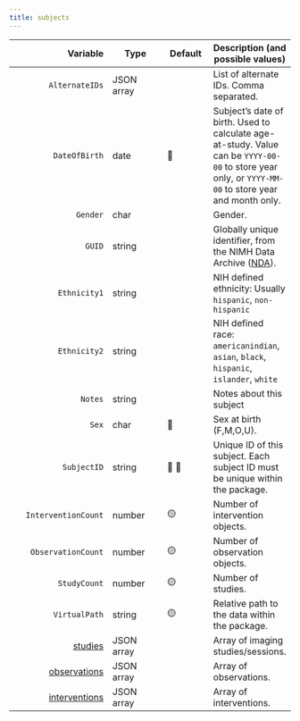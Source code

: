 ```yaml
---
title: subjects
---
```


<table data-full-width="true"><thead><tr><th width="224.0144927536232" align="right">Variable</th><th width="152.00000000000003">Type</th><th width="95">Default</th><th>Description (and possible values)</th></tr></thead><tbody><tr><td align="right"><code>AlternateIDs</code></td><td>JSON array</td><td></td><td>List of alternate IDs. Comma separated.</td></tr><tr><td align="right"><code>DateOfBirth</code></td><td>date</td><td><span data-gb-custom-inline data-tag="emoji" data-code="1f534">🔴</span> </td><td>Subject’s date of birth. Used to calculate age-at-study. Value can be <code>YYYY-00-00</code> to store year only, or <code>YYYY-MM-00</code> to store year and month only.</td></tr><tr><td align="right"><code>Gender</code></td><td>char</td><td></td><td>Gender.</td></tr><tr><td align="right"><code>GUID</code></td><td>string</td><td></td><td>Globally unique identifier, from the NIMH Data Archive (<a href="https://nda.nih.gov/">NDA</a>).</td></tr><tr><td align="right"><code>Ethnicity1</code></td><td>string</td><td></td><td>NIH defined ethnicity: Usually <code>hispanic</code>, <code>non-hispanic</code></td></tr><tr><td align="right"><code>Ethnicity2</code></td><td>string</td><td></td><td>NIH defined race: <code>americanindian</code>, <code>asian</code>, <code>black</code>, <code>hispanic</code>, <code>islander</code>, <code>white</code></td></tr><tr><td align="right"><code>Notes</code></td><td>string</td><td></td><td>Notes about this subject</td></tr><tr><td align="right"><code>Sex</code></td><td>char</td><td><span data-gb-custom-inline data-tag="emoji" data-code="1f534">🔴</span> </td><td>Sex at birth (F,M,O,U).</td></tr><tr><td align="right"><code>SubjectID</code></td><td>string</td><td><span data-gb-custom-inline data-tag="emoji" data-code="1f534">🔴</span> <span data-gb-custom-inline data-tag="emoji" data-code="1f535">🔵</span></td><td>Unique ID of this subject. Each subject ID must be unique within the package.</td></tr><tr><td align="right"><code>InterventionCount</code></td><td>number</td><td><span data-gb-custom-inline data-tag="emoji" data-code="1f7e1">🟡</span></td><td>Number of intervention objects.</td></tr><tr><td align="right"><code>ObservationCount</code></td><td>number</td><td><span data-gb-custom-inline data-tag="emoji" data-code="1f7e1">🟡</span></td><td>Number of observation objects.</td></tr><tr><td align="right"><code>StudyCount</code></td><td>number</td><td><span data-gb-custom-inline data-tag="emoji" data-code="1f7e1">🟡</span></td><td>Number of studies.</td></tr><tr><td align="right"><code>VirtualPath</code></td><td>string</td><td><span data-gb-custom-inline data-tag="emoji" data-code="1f7e1">🟡</span></td><td>Relative path to the data within the package.</td></tr><tr><td align="right"><a href="../../contribute/squirrel-data-sharing-format/specification-v1.0/data/subjects/studies/">studies</a></td><td>JSON array</td><td></td><td>Array of imaging studies/sessions.</td></tr><tr><td align="right"><a href="../../contribute/squirrel-data-sharing-format/specification-v1.0/data/subjects/observations.md">observations</a></td><td>JSON array</td><td></td><td>Array of observations.</td></tr><tr><td align="right"><a href="../../contribute/squirrel-data-sharing-format/specification-v1.0/data/subjects/interventions.md">interventions</a></td><td>JSON array</td><td></td><td>Array of interventions.</td></tr></tbody></table>
